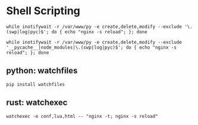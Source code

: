 # Shell Scripting

`while inotifywait -r /var/www/py -e create,delete,modify --exclude '\.(swp|log|pyc)$'; do { echo "nginx -s reload"; }; done`

`while inotifywait -r /var/www/py -e create,delete,modify --exclude '__pycache__|node_modules|\.(swp|log|pyc)$'; do { echo "nginx -s reload"; }; done`

## python: watchfiles

`pip install watchfiles`

## rust: watchexec

`watchexec -e conf,lua,html -- "nginx -t; nginx -s reload"`

